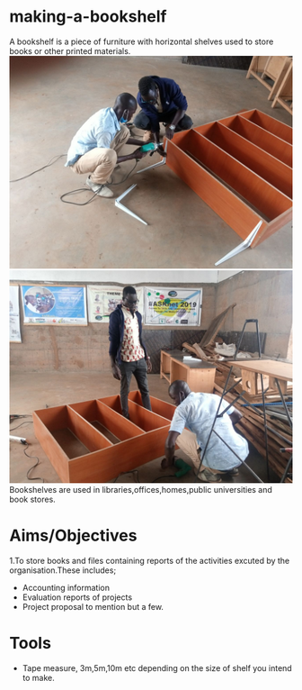 # making-a-bookshelf

A bookshelf is a piece of furniture with horizontal shelves used to store books or other printed materials. 
![](images/bookself-pic1.jpg)
![](images/bookself-pic2.jpg)
Bookshelves are used in libraries,offices,homes,public universities and book stores.
 # Aims/Objectives
1.To store books and files containing reports of the activities excuted by the organisation.These includes;
- Accounting information
- Evaluation reports of projects
- Project proposal to mention but a few.
# Tools
- Tape measure, 3m,5m,10m etc depending on the size of shelf you intend to make.


